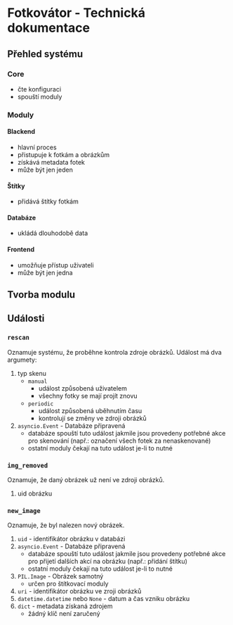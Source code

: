 # Fotkovátor - Technická dokumentace

## Přehled systému
### Core

- čte konfiguraci
- spouští moduly

### Moduly

#### Blackend

- hlavní proces
- přistupuje k fotkám a obrázkům
- získává metadata fotek
- může být jen jeden

#### Štítky

- přidává štítky fotkám

#### Databáze

- ukládá dlouhodobě data

#### Frontend

- umožňuje přístup uživateli
- může být jen jedna


## Tvorba modulu

## Události
### `rescan`

Oznamuje systému, že proběhne kontrola zdroje obrázků. Událost má dva argumety:
1. typ skenu
   - `manual`
     - událost způsobená uživatelem
     - všechny fotky se mají projít znovu
   - `periodic`
     - událost způsobená uběhnutím času
     - kontrolují se změny ve zdroji obrázků
2. `asyncio.Event` - Databáze připravená
   - databáze spouští tuto událost jakmile jsou provedeny potřebné akce pro skenování (např.: označení všech fotek za nenaskenované)
   - ostatní moduly čekají na tuto událost je-li to nutné

### `img_removed`

Oznamuje, že daný obrázek už není ve zdroji obrázků.
1. uid obrázku

### `new_image`

Oznamuje, že byl nalezen nový obrázek.

1. `uid` - identifikátor obrázku v databázi
2. `asyncio.Event` - Databáze připravená
   - databáze spouští tuto událost jakmile jsou provedeny potřebné akce pro přijetí dalších akcí na obrázku (např.: přidání štítku)
   - ostatní moduly čekají na tuto událost je-li to nutné
3. `PIL.Image` - Obrázek samotný
   - určen pro štítkovací moduly
4. `uri` - identifikátor obrázku ve zroji obrázků
5. `datetime.datetime` nebo `None` - datum a čas vzniku obrázku
6. `dict` - metadata získaná zdrojem
   - žádný klíč není zaručený